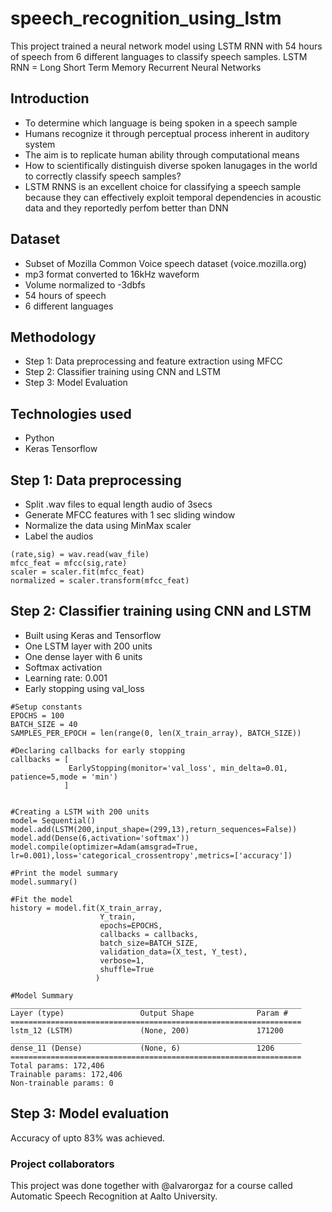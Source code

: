 # speech_recognition_using_lstm
This project trained a neural network model using LSTM RNN with 54 hours of speech from 6 different languages to classify speech samples.
LSTM RNN = Long Short Term Memory Recurrent Neural Networks

## Introduction
- To determine which language is being spoken in a speech sample
- Humans recognize it through perceptual process inherent in auditory system
- The aim is to replicate human ability through computational means
- How to scientifically distinguish diverse spoken lanugages in the world to correctly classify speech samples?
- LSTM RNNS is an excellent choice for classifying a speech sample because they can effectively exploit temporal dependencies in acoustic data and they reportedly perfom better than DNN

## Dataset
- Subset of Mozilla Common Voice speech dataset (voice.mozilla.org)
- mp3 format converted to 16kHz waveform
- Volume normalized to -3dbfs
- 54 hours of speech
- 6 different languages

## Methodology
- Step 1: Data preprocessing and feature extraction using MFCC
- Step 2: Classifier training using CNN and LSTM
- Step 3: Model Evaluation

## Technologies used
- Python
- Keras Tensorflow

## Step 1: Data preprocessing
- Split .wav files to equal length audio of 3secs
- Generate MFCC features with 1 sec sliding window
- Normalize the data using MinMax scaler
- Label the audios

```
(rate,sig) = wav.read(wav_file)
mfcc_feat = mfcc(sig,rate)
scaler = scaler.fit(mfcc_feat)
normalized = scaler.transform(mfcc_feat)
```

## Step 2: Classifier training using CNN and LSTM
- Built using Keras and Tensorflow
- One LSTM layer with 200 units
- One dense layer with 6 units
- Softmax activation
- Learning rate: 0.001
- Early stopping using val_loss

```
#Setup constants
EPOCHS = 100
BATCH_SIZE = 40
SAMPLES_PER_EPOCH = len(range(0, len(X_train_array), BATCH_SIZE))

#Declaring callbacks for early stopping
callbacks = [
             EarlyStopping(monitor='val_loss', min_delta=0.01, patience=5,mode = 'min')
            ]


#Creating a LSTM with 200 units
model= Sequential()
model.add(LSTM(200,input_shape=(299,13),return_sequences=False))
model.add(Dense(6,activation='softmax'))
model.compile(optimizer=Adam(amsgrad=True, lr=0.001),loss='categorical_crossentropy',metrics=['accuracy'])

#Print the model summary
model.summary()

#Fit the model
history = model.fit(X_train_array, 
                    Y_train, 
                    epochs=EPOCHS,
                    callbacks = callbacks,
                    batch_size=BATCH_SIZE,
                    validation_data=(X_test, Y_test),
                    verbose=1,
                    shuffle=True
                   )

#Model Summary
_________________________________________________________________
Layer (type)                 Output Shape              Param #   
=================================================================
lstm_12 (LSTM)               (None, 200)               171200    
_________________________________________________________________
dense_11 (Dense)             (None, 6)                 1206      
=================================================================
Total params: 172,406
Trainable params: 172,406
Non-trainable params: 0
```

## Step 3: Model evaluation
Accuracy of upto 83% was achieved. 

### Project collaborators
This project was done together with @alvarorgaz for a course called Automatic Speech Recognition at Aalto University.
